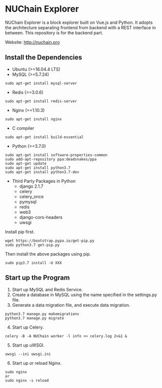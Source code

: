 # NUChain Explorer
NUChain Explorer is a block explorer built on Vue.js and Python. It adopts the architecture separating frontend from backend with a REST interface in between. This repository is for the backend part.

Website: http://nuchain.pro

## Install the Dependencies

- Ubuntu (>=16.04.4 LTS)
- MySQL (>=5.7.24)
```
sudo apt-get install mysql-server
```
- Redis (>=3.0.6)
```
sudo apt-get install redis-server
```
- Nginx (>=1.10.3)
```
sudo apt-get install nginx
```
- C compiler
```
sudo apt-get install build-essential
```
- Python (>=3.7.0)
```
sudo apt-get install software-properties-common
sudo add-apt-repository ppa:deadsnakes/ppa
sudo apt-get update
sudo apt-get install python3.7
sudo apt-get install python3.7-dev
```
- Third Party Packages in Python
    - django 2.1.7
    - celery
    - celery_once
    - pymysql
    - redis
    - web3
    - django-cors-headers
    - uwsgi
    
Install pip first.
```
wget https://bootstrap.pypa.io/get-pip.py
sudo python3.7 get-pip.py
```
Then install the above packages using pip.
```
sudo pip3.7 install -U XXX
```
    
## Start up the Program

1. Start up MySQL and Redis Service.
2. Create a database in MySQL using the name specified in the settings.py file.
3. Generate a data migration file, and execute data migration.
```
python3.7 manage.py makemigrations
python3.7 manage.py migrate
```
4. Start up Celery.
```
celery -B -A NUChain worker -l info >> celery.log 2>&1 &
```
5. Start up uWSGI.
```
uwsgi --ini uwsgi.ini
```
6. Start up or reload Nginx.
```
sudo nginx 
or 
sudo nginx -s reload
```
